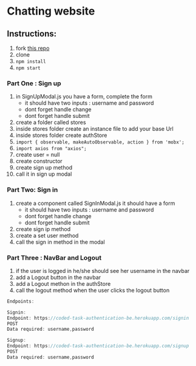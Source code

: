 # Chatting website

## Instructions:
1. fork [this repo](https://github.com/JoinCODED/Task-react-MobX/)
2. clone 
4. `npm install`
5. `npm start`


### Part One : Sign up

1. in SignUpModal.js you have a form, complete the form
     * it should have two inputs : username and password
     * dont forget handle change 
     * dont forget handle submit
2. create a folder called stores
2. inside stores folder create an instance file to add your base Url    
3. inside stores folder create authStore
4. `import { observable, makeAutoObservable, action } from 'mobx';`
5. `import axios from "axios";`
6. create user = null
7. create constructor
8. create sign up method 
9. call it in sign up modal 


### Part Two: Sign in

1. create a component called SignInModal.js it should have a form
      * it should have two inputs : username and password
      * dont forget handle change 
      * dont forget handle submit
2. create sign ip method 
3. create a set user method
4. call the sign in method in the modal

### Part Three : NavBar and Logout
1. if the user is logged in he/she should see her username in the navbar
2. add a Logout button in the navbar 
3. add a Logout methon in the authStore
4. call the logout method when the user clicks the logout button


```js
Endpoints:

Signin:
Endpoint: https://coded-task-authentication-be.herokuapp.com/signin
POST
Data required: username,password

Signup:
Endpoint: https://coded-task-authentication-be.herokuapp.com/signup
POST
Data required: username,password

```




